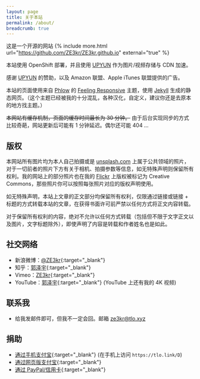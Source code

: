 ```yaml
---
layout: page
title: 关于本站
permalink: /about/
breadcrumb: true
---
```


这是一个开源的网站 {% include more.html url="https://github.com/ZE3kr/ZE3kr.github.io" external="true" %}

本站使用 OpenShift 部署，并且使用 [UPYUN](https://www.upaiyun.com) 作为图片/视频存储与 CDN 加速。

感谢 [UPYUN](https://www.upaiyun.com) 的赞助，以及 Amazon 联盟、Apple iTunes 联盟提供的广告。

本站的页面使用来自 [Phlow](http://phlow.de/) 的 [Feeling Responsive](http://phlow.github.io/feeling-responsive/) 主题，使用 [Jekyll](http://jekyllrb.com/) 生成的静态网页。（这个主题已经被我的十分混乱，各种汉化，自定义，建议你还是去原本的地方找主题。）

<del>本网站有缓存机制，页面的缓存时间最长为 30 分钟。</del>
由于后台实现同步的方式比较奇葩，网站更新后可能有 1 分钟延迟。偶尔还可能 404 …

## 版权

本网站所有图片均为本人自己拍摄或是 [unsplash.com](https://unsplash.com) 上属于公共领域的照片，对于一切前者的照片下方有关于相机、拍摄参数等信息，如无特殊声明则保留所有权利。我的网站上的部分照片也在我的 [Flickr](https://www.flickr.com/photos/ze3kr/) 上版权被标记为 Creative Commons，那些照片你可以按照每张照片对应的版权声明使用。

如无特殊声明，本站上文章的正文部分均保留所有权利，仅限通过链接或链接 + 标题的方式转载本站的文章，在获得书面许可前严禁以任何方式将正文内容转载。

对于保留所有权利的内容，绝对不允许以任何方式转载（包括但不限于文字正文以及图片，文字标题除外），即使声明了内容是转载和作者姓名也是如此。

## 社交网络

+ 新浪微博：[@ZE3kr](http://weibo.com/ze3kr){:target="_blank"}
+ 知乎：[郭泽宇](http://www.zhihu.com/people/guo-ze-yu-8-94){:target="_blank"}
+ Vimeo：[ZE3kr](https://vimeo.com/ze3kr){:target="_blank"}
+ YouTube：[郭泽宇](https://www.youtube.com/channel/UCcvX7ZVfFHkhr5nLH6R_WFw){:target="_blank"} (YouTube 上还有我的 4K 视频)

## 联系我

+ 给我发邮件即可，但我不一定会回。邮箱 [ze3kr@tlo.xyz](mailto:ze3kr@tlo.xyz)

## 捐助

+ [通过手机支付宝](https://qr.alipay.com/ap9exv5cnp5mbofk4d){:target="_blank"} (在手机上访问 `https://tlo.link/D`)
+ [通过网页版支付宝](https://shenghuo.alipay.com/send/payment/fill.htm?optEmail=network@tlo.xyz&title=Domate%20ZE3kr){:target="_blank"}
+ [通过 PayPal/信用卡](https://www.paypal.com/cgi-bin/webscr?cmd=_donations&business=network@tlo.xyz&item_name=Donate+ZE3kr&currency_code=USD){:target="_blank"}

